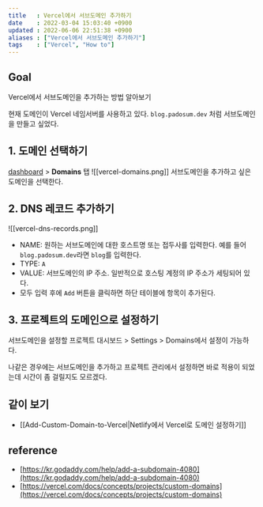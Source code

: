 ```yaml
---
title   : Vercel에서 서브도메인 추가하기
date    : 2022-03-04 15:03:40 +0900
updated : 2022-06-06 22:51:38 +0900
aliases : ["Vercel에서 서브도메인 추가하기"]
tags    : ["Vercel", "How to"]
---
```

## Goal
Vercel에서 서브도메인을 추가하는 방법 알아보기 

현재 도메인이 Vercel 네임서버를 사용하고 있다. `blog.padosum.dev` 처럼 서브도메인을 만들고 싶었다.   

## 1. 도메인 선택하기
[dashboard](https://vercel.com/dashboard) > **Domains** 탭
![[vercel-domains.png]]
서브도메인을 추가하고 싶은 도메인을 선택한다.

## 2. DNS 레코드 추가하기
![[vercel-dns-records.png]]
- NAME: 원하는 서브도메인에 대한 호스트명 또는 접두사를 입력한다. 예를 들어 `blog.padosum.dev`라면 `blog`를 입력한다.
- TYPE:  `A`
- VALUE: 서브도메인의 IP 주소. 일반적으로 호스팅 계정의 IP 주소가 세팅되어 있다.
- 모두 입력 후에 `Add` 버튼을 클릭하면 하단 테이블에 항목이 추가된다.

## 3. 프로젝트의 도메인으로 설정하기
서브도메인을 설정할 프로젝트 대시보드 > Settings > Domains에서 설정이 가능하다.

나같은 경우에는 서브도메인을 추가하고 프로젝트 관리에서 설정하면 바로 적용이 되었는데 시간이 좀 걸릴지도 모르겠다.
 
## 같이 보기
- [[Add-Custom-Domain-to-Vercel|Netlify에서 Vercel로 도메인 설정하기]]

## reference
- [https://kr.godaddy.com/help/add-a-subdomain-4080](https://kr.godaddy.com/help/add-a-subdomain-4080)
- [https://vercel.com/docs/concepts/projects/custom-domains](https://vercel.com/docs/concepts/projects/custom-domains)
